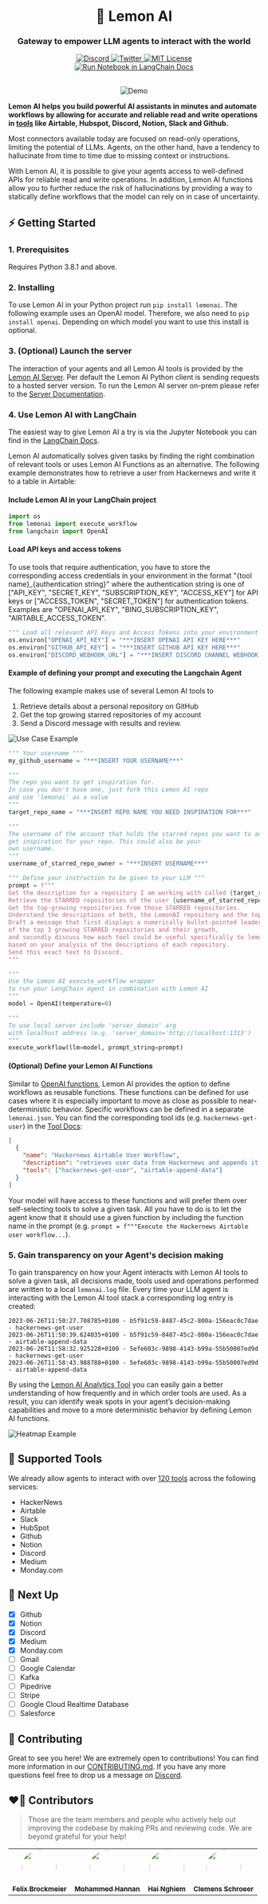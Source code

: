 <div align="center">
  <h1>🍋 Lemon AI</h1>
  <h3>Gateway to empower LLM agents to interact with the world</h3>
  <a href="https://discord.gg/bsgzjEpw">
<img alt="Discord" src="https://img.shields.io/badge/Join Discord-x?style=flat&logo=discord&logoColor=white&label&labelColor=gray&color=5865F2">
  </a>
  <a href="https://twitter.com/getlemonai">
    <img alt="Twitter" src="https://img.shields.io/badge/Tweet at us-x?style=flat&logo=twitter&logoColor=white&label&labelColor=gray&color=1DA1F2">
  </a>
  <a href="https://github.com/trpc/trpc/blob/main/LICENSE">
    <img alt="MIT License" src="https://img.shields.io/github/license/felixbrock/lemonai?labelColor=gray&color=yellow" />
  </a>
  <br />
    <a href="https://python.langchain.com/docs/integrations/tools/lemonai">
    <img alt="Run Notebook in LangChain Docs" src="https://img.shields.io/badge/Run Notebook From LangChain Docs-x?style=for-the-badge&logoColor=white&label&labelColor=gray&color=gray">
  </a>
  <br />
  <br />
  <figure>
    <img src="heatmap-example.gif" alt="Demo" />
  </figure>
</div>

**Lemon AI helps you build powerful AI assistants in minutes and automate workflows by allowing for accurate and reliable read and write operations in [tools](#🧩-supported-tools) like Airtable, Hubspot, Discord, Notion, Slack and Github.**

Most connectors available today are focused on read-only operations, limiting the potential of LLMs. Agents, on the other hand, have a tendency to hallucinate from time to time due to missing context or instructions.

With Lemon AI, it is possible to give your agents access to well-defined APIs for reliable read and write operations. In addition, Lemon AI functions allow you to further reduce the risk of hallucinations by providing a way to statically define workflows that the model can rely on in case of uncertainty.

## ⚡️ Getting Started

### 1. Prerequisites

Requires Python 3.8.1 and above.

### 2. Installing

To use Lemon AI in your Python project run `pip install lemonai`. The following example uses an OpenAI model. Therefore, we also need to `pip install openai`. Depending on which model you want to use this install is optional.

### 3. (Optional) Launch the server

The interaction of your agents and all Lemon AI tools is provided by the [Lemon AI Server](https://github.com/felixbrock/lemonai-server). Per default the Lemon AI Python client is sending requests to a hosted server version. To run the Lemon AI server on-prem please refer to the [Server Documentation](https://github.com/felixbrock/lemonai-server).

### 4. Use Lemon AI with LangChain

The easiest way to give Lemon AI a try is via the Jupyter Notebook you can find in the [LangChain Docs](https://python.langchain.com/docs/modules/agents/tools/integrations/lemonai).

Lemon AI automatically solves given tasks by finding the right combination of relevant tools or uses Lemon AI Functions as an alternative. The following example demonstrates how to retrieve a user from Hackernews and write it to a table in Airtable:

#### Include Lemon AI in your LangChain project

```Python
import os
from lemonai import execute_workflow
from langchain import OpenAI
```

#### Load API keys and access tokens

To use tools that require authentication, you have to store the corresponding access credentials in your environment in the format "{tool name}\_{authentication string}" where the authentication string is one of ["API_KEY", "SECRET_KEY", "SUBSCRIPTION_KEY", "ACCESS_KEY"] for API keys or ["ACCESS_TOKEN", "SECRET_TOKEN"] for authentication tokens. Examples are "OPENAI_API_KEY", "BING_SUBSCRIPTION_KEY", "AIRTABLE_ACCESS_TOKEN".

```Python
""" Load all relevant API Keys and Access Tokens into your environment variables """
os.environ["OPENAI_API_KEY"] = "***INSERT OPENAI API KEY HERE***"
os.environ["GITHUB_API_KEY"] = "***INSERT GITHUB API KEY HERE***"
os.environ["DISCORD_WEBHOOK_URL"] = "***INSERT DISCORD CHANNEL WEBHOOK URL HERE***"
```

#### Example of defining your prompt and executing the Langchain Agent

The following example makes use of several Lemon AI tools to

1. Retrieve details about a personal repository on GitHub
2. Get the top growing starred repositories of my account
3. Send a Discord message with results and review.

![Use Case Example](use-case-example.png)

```Python
""" Your username """
my_github_username = "***INSERT YOUR USERNAME***"

"""
The repo you want to get inspiration for.
In case you don't have one, just fork this Lemon AI repo
and use 'lemonai' as a value
"""
target_repo_name = "***INSERT REPO NAME YOU NEED INSPIRATION FOR***"

"""
The username of the account that holds the starred repos you want to analyze to
get inspiration for your repo. This could also be your
own username.
"""
username_of_starred_repo_owner = "***INSERT USERNAME***"

""" Define your instruction to be given to your LLM """
prompt = f"""
Get the description for a repository I am working with called {target_repo_name} (owner {my_github_username}).
Retrieve the STARRED repositories of the user {username_of_starred_repo_owner} from the user's STAR list.
Get the top-growing repositories from those STARRED repositories.
Understand the descriptions of both, the LemonAI repository and the top STARRED repositories.
Draft a message that first displays a numerically bullet-pointed leaderboard
of the top 3 growing STARRED repositories and their growth,
and secondly discuss how each tool could be useful specifically to lemonai's use case
based on your analysis of the descriptions of each repository.
Send this exact text to Discord.
"""

"""
Use the Lemon AI execute_workflow wrapper
to run your LangChain agent in combination with Lemon AI
"""
model = OpenAI(temperature=0)

"""
To use local server include 'server_domain' arg
with localhost address (e.g. 'server_domain='http://localhost:1313')
"""
execute_workflow(llm=model, prompt_string=prompt)
```

#### (Optional) Define your Lemon AI Functions

Similar to [OpenAI functions](https://openai.com/blog/function-calling-and-other-api-updates), Lemon AI provides the option to define workflows as reusable functions. These functions can be defined for use cases where it is especially important to move as close as possible to near-deterministic behavior. Specific workflows can be defined in a separate `lemonai.json`. You can find the corresponding tool ids (e.g. `hackernews-get-user`) in the [Tool Docs](https://github.com/felixbrock/lemonai/blob/main/docs/tools.md):

```json
[
  {
    "name": "Hackernews Airtable User Workflow",
    "description": "retrieves user data from Hackernews and appends it to a table in Airtable",
    "tools": ["hackernews-get-user", "airtable-append-data"]
  }
]
```

Your model will have access to these functions and will prefer them over self-selecting tools to solve a given task. All you have to do is to let the agent know that it should use a given function by including the function name in the prompt (e.g. `prompt = f"""Execute the Hackernews Airtable user workflow...`).

### 5. Gain transparency on your Agent's decision making

To gain transparency on how your Agent interacts with Lemon AI tools to solve a given task, all decisions made, tools used and operations performed are written to a local `lemonai.log` file. Every time your LLM agent is interacting with the Lemon AI tool stack a corresponding log entry is created:

```log
2023-06-26T11:50:27.708785+0100 - b5f91c59-8487-45c2-800a-156eac0c7dae - hackernews-get-user
2023-06-26T11:50:39.624035+0100 - b5f91c59-8487-45c2-800a-156eac0c7dae - airtable-append-data
2023-06-26T11:58:32.925228+0100 - 5efe603c-9898-4143-b99a-55b50007ed9d - hackernews-get-user
2023-06-26T11:58:43.988788+0100 - 5efe603c-9898-4143-b99a-55b50007ed9d - airtable-append-data
```

By using the [Lemon AI Analytics Tool](https://github.com/felixbrock/lemonai-analytics) you can easily gain a better understanding of how frequently and in which order tools are used. As a result, you can identify weak spots in your agent’s decision-making capabilities and move to a more deterministic behavior by defining Lemon AI functions.

![Heatmap Example](heatmap-example.png)

## 🧩 Supported Tools

We already allow agents to interact with over [120 tools](https://github.com/felixbrock/lemonai/blob/main/docs/tools.md) across the following services:

- HackerNews
- Airtable
- Slack
- HubSpot
- Github
- Notion
- Discord
- Medium
- Monday.com

## 🩻 Next Up

- [x] Github
- [x] Notion
- [x] Discord
- [x] Medium
- [x] Monday.com
- [ ] Gmail
- [ ] Google Calendar
- [ ] Kafka
- [ ] Pipedrive
- [ ] Stripe
- [ ] Google Cloud Realtime Database
- [ ] Salesforce

## 🦸 Contributing

Great to see you here! We are extremely open to contributions! You can find more information in our [CONTRIBUTING.md](https://github.com/felixbrock/lemonai/blob/main/.github/CONTRIBUTING.md). If you have any more questions feel free to drop us a message on <a href="https://discord.gg/bsgzjEpw">Discord</a>.

## ❤️‍🔥 Contributors

> Those are the team members and people who actively help out improving the codebase by making PRs and reviewing code. We are beyond grateful for your help!

<table cellspacing="0" cellpadding="0" style="border:none;">
  <tbody>
    <tr style="border:none;">
      <td align="center" style="border:none;"><a href="https://twitter.com/felixbrockm"><img src="https://avatars.githubusercontent.com/u/70200999?s=100&v=4" width="70px;" alt="" style="border-radius: 50%;"/><br /><sub><b>Felix Brockmeier</b></sub></a></td>
      <td align="center" style="border:none;"><a href="https://www.linkedin.com/in/mohammed-abdus-samad-hannan-3a2687202/"><img src="https://avatars.githubusercontent.com/u/72310364?s=100&v=4" width="70px;" alt="" style="border-radius: 50%;"/><br /><sub><b>Mohammed Hannan</b></sub></a></td>
      <td align="center" style="border:none;"><a href="https://www.linkedin.com/in/haiphunghiem/"><img src="https://avatars.githubusercontent.com/u/16231195?s=100&v=4" width="70px;" alt="" style="border-radius: 50%;"/><br /><sub><b>Hai Nghiem</b></sub></a></td>
      <td align="center" style="border:none;"><a href="https://twitter.com/schroeerclemens"><img src="https://avatars.githubusercontent.com/u/84038864?s=100&v=4" width="70px;" alt="" style="border-radius: 50%;"/><br /><sub><b>Clemens Schroeer</b></sub></a></td>
    </tr>
  </tbody>
</table>
